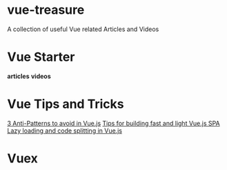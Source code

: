 # vue-treasure

A collection of useful Vue related Articles and Videos


# Vue Starter
**articles**
**videos**
# Vue Tips and Tricks
[3 Anti-Patterns to avoid in Vue.js](https://www.binarcode.com/blog/3-anti-patterns-to-avoid-in-vuejs/)
[Tips for building fast and light Vue.js SPA](https://www.binarcode.com/blog/tips-for-building-lighter-and-more-performant-vuejs-spa/)
[Lazy loading and code splitting in Vue.js](https://vueschool.io/articles/vuejs-tutorials/lazy-loading-and-code-splitting-in-vue-js/)

# Vuex



